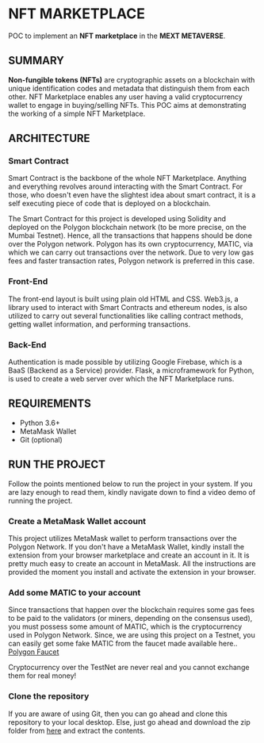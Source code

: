 # NFT MARKETPLACE
POC to implement an **NFT marketplace** in the **MEXT METAVERSE**.

## SUMMARY
**Non-fungible tokens (NFTs)** are cryptographic assets on a blockchain with unique identification codes and metadata that distinguish them from each other.
NFT Marketplace enables any user having a valid cryptocurrency wallet to engage in buying/selling NFTs. This POC aims at demonstrating the working of a simple NFT Marketplace.

## ARCHITECTURE
### Smart Contract
Smart Contract is the backbone of the whole NFT Marketplace. Anything and everything revolves around interacting with the Smart Contract. For those, who doesn't even have the slightest idea about smart contract, it is a self executing piece of code that is deployed on a blockchain.

The Smart Contract for this project is developed using Solidity and deployed on the Polygon blockchain network (to be more precise, on the Mumbai Testnet). Hence, all the transactions that happens should be done over the Polygon network. Polygon has its own cryptocurrency, MATIC, via which we can carry out transactions over the network. Due to very low gas fees and faster transaction rates, Polygon network is preferred in this case. 

### Front-End
The front-end layout is built using plain old HTML and CSS. Web3.js, a library used to interact with Smart Contracts and ethereum nodes, is also utilized to carry out several functionalities like calling contract methods, getting wallet information, and performing transactions.

### Back-End
Authentication is made possible by utilizing Google Firebase, which is a BaaS (Backend as a Service) provider. Flask, a microframework for Python, is used to create a web server over which the NFT Marketplace runs.

## REQUIREMENTS
- Python 3.6+
- MetaMask Wallet
- Git (optional)

## RUN THE PROJECT
Follow the points mentioned below to run the project in your system. If you are lazy enough to read them, kindly navigate down to find a video demo of running the project.

### Create a MetaMask Wallet account
This project utilizes MetaMask wallet to perform transactions over the Polygon Network. If you don't have a MetaMask Wallet, kindly install the extension from your browser marketplace and create an account in it. It is pretty much easy to create an account in MetaMask. All the instructions are provided the moment you install and activate the extension in your browser.

### Add some MATIC to your account
Since transactions that happen over the blockchain requires some gas fees to be paid to the validators (or miners, depending on the consensus used), you must possess some amount of MATIC, which is the cryptocurrency used in Polygon Network.
Since, we are using this project on a Testnet, you can easily get some fake MATIC from the faucet made available here.. [Polygon Faucet](https://faucet.polygon.technology/)

Cryptocurrency over the TestNet are never real and you cannot exchange them for real money!

### Clone the repository
If you are aware of using Git, then you can go ahead and clone this repository to your local desktop. Else, just go ahead and download the zip folder from [here](https://github.com/CYBERDEVILZ/nft_marketplace/archive/refs/heads/main.zip) and extract the contents. 
